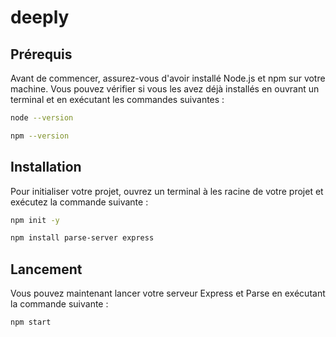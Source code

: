 # deeply
## Prérequis

Avant de commencer, assurez-vous d'avoir installé Node.js et npm sur votre machine. Vous pouvez vérifier si vous les avez déjà installés en ouvrant un terminal et en exécutant les commandes suivantes :

```bash
node --version
```

```  bash
npm --version
```

## Installation

Pour initialiser votre projet, ouvrez un terminal à les racine de votre projet et exécutez la commande suivante :

```bash
npm init -y
```
```bash
npm install parse-server express
```

## Lancement
Vous pouvez maintenant lancer votre serveur Express et Parse en exécutant la commande suivante :

```bash
npm start
```
